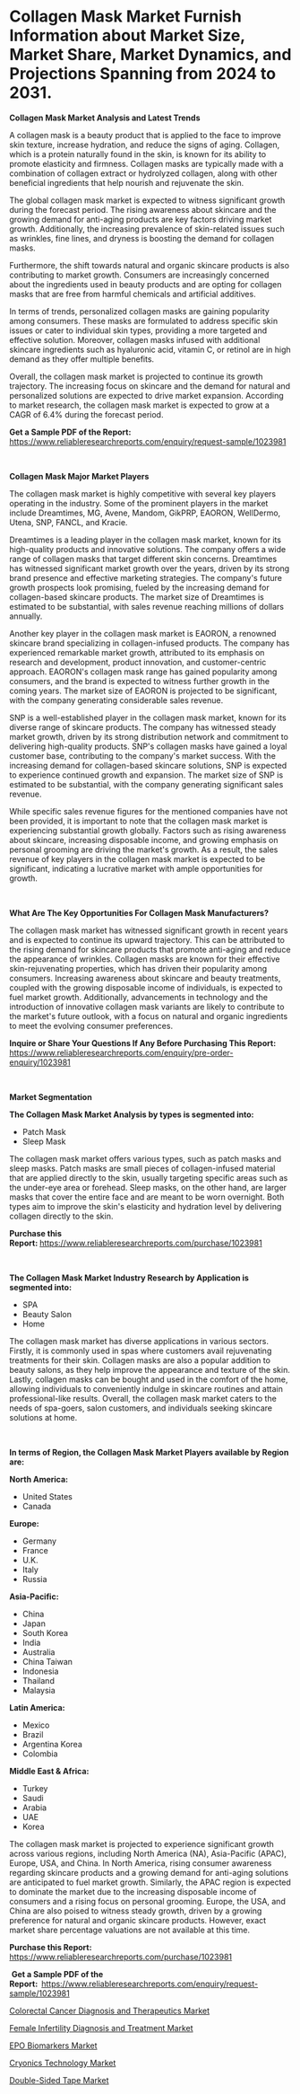 <p><h1>Collagen Mask Market Furnish Information about Market Size, Market Share, Market Dynamics, and Projections Spanning from 2024 to 2031.</h1></p><p><strong>Collagen Mask Market Analysis and Latest Trends</strong></p>
<p><p>A collagen mask is a beauty product that is applied to the face to improve skin texture, increase hydration, and reduce the signs of aging. Collagen, which is a protein naturally found in the skin, is known for its ability to promote elasticity and firmness. Collagen masks are typically made with a combination of collagen extract or hydrolyzed collagen, along with other beneficial ingredients that help nourish and rejuvenate the skin.</p><p>The global collagen mask market is expected to witness significant growth during the forecast period. The rising awareness about skincare and the growing demand for anti-aging products are key factors driving market growth. Additionally, the increasing prevalence of skin-related issues such as wrinkles, fine lines, and dryness is boosting the demand for collagen masks.</p><p>Furthermore, the shift towards natural and organic skincare products is also contributing to market growth. Consumers are increasingly concerned about the ingredients used in beauty products and are opting for collagen masks that are free from harmful chemicals and artificial additives.</p><p>In terms of trends, personalized collagen masks are gaining popularity among consumers. These masks are formulated to address specific skin issues or cater to individual skin types, providing a more targeted and effective solution. Moreover, collagen masks infused with additional skincare ingredients such as hyaluronic acid, vitamin C, or retinol are in high demand as they offer multiple benefits.</p><p>Overall, the collagen mask market is projected to continue its growth trajectory. The increasing focus on skincare and the demand for natural and personalized solutions are expected to drive market expansion. According to market research, the collagen mask market is expected to grow at a CAGR of 6.4% during the forecast period.</p></p>
<p><strong>Get a Sample PDF of the Report:&nbsp;</strong> <a href="https://www.reliableresearchreports.com/enquiry/request-sample/1023981">https://www.reliableresearchreports.com/enquiry/request-sample/1023981</a></p>
<p>&nbsp;</p>
<p><strong>Collagen Mask Major Market Players</strong></p>
<p><p>The collagen mask market is highly competitive with several key players operating in the industry. Some of the prominent players in the market include Dreamtimes, MG, Avene, Mandom, GikPRP, EAORON, WellDermo, Utena, SNP, FANCL, and Kracie. </p><p>Dreamtimes is a leading player in the collagen mask market, known for its high-quality products and innovative solutions. The company offers a wide range of collagen masks that target different skin concerns. Dreamtimes has witnessed significant market growth over the years, driven by its strong brand presence and effective marketing strategies. The company's future growth prospects look promising, fueled by the increasing demand for collagen-based skincare products. The market size of Dreamtimes is estimated to be substantial, with sales revenue reaching millions of dollars annually.</p><p>Another key player in the collagen mask market is EAORON, a renowned skincare brand specializing in collagen-infused products. The company has experienced remarkable market growth, attributed to its emphasis on research and development, product innovation, and customer-centric approach. EAORON's collagen mask range has gained popularity among consumers, and the brand is expected to witness further growth in the coming years. The market size of EAORON is projected to be significant, with the company generating considerable sales revenue.</p><p>SNP is a well-established player in the collagen mask market, known for its diverse range of skincare products. The company has witnessed steady market growth, driven by its strong distribution network and commitment to delivering high-quality products. SNP's collagen masks have gained a loyal customer base, contributing to the company's market success. With the increasing demand for collagen-based skincare solutions, SNP is expected to experience continued growth and expansion. The market size of SNP is estimated to be substantial, with the company generating significant sales revenue.</p><p>While specific sales revenue figures for the mentioned companies have not been provided, it is important to note that the collagen mask market is experiencing substantial growth globally. Factors such as rising awareness about skincare, increasing disposable income, and growing emphasis on personal grooming are driving the market's growth. As a result, the sales revenue of key players in the collagen mask market is expected to be significant, indicating a lucrative market with ample opportunities for growth.</p></p>
<p>&nbsp;</p>
<p><strong>What Are The Key Opportunities For Collagen Mask Manufacturers?</strong></p>
<p><p>The collagen mask market has witnessed significant growth in recent years and is expected to continue its upward trajectory. This can be attributed to the rising demand for skincare products that promote anti-aging and reduce the appearance of wrinkles. Collagen masks are known for their effective skin-rejuvenating properties, which has driven their popularity among consumers. Increasing awareness about skincare and beauty treatments, coupled with the growing disposable income of individuals, is expected to fuel market growth. Additionally, advancements in technology and the introduction of innovative collagen mask variants are likely to contribute to the market's future outlook, with a focus on natural and organic ingredients to meet the evolving consumer preferences.</p></p>
<p><strong>Inquire or Share Your Questions If Any Before Purchasing This Report:</strong> <a href="https://www.reliableresearchreports.com/enquiry/pre-order-enquiry/1023981">https://www.reliableresearchreports.com/enquiry/pre-order-enquiry/1023981</a></p>
<p>&nbsp;</p>
<p><strong>Market Segmentation</strong></p>
<p><strong>The Collagen Mask Market Analysis by types is segmented into:</strong></p>
<p><ul><li>Patch Mask</li><li>Sleep Mask</li></ul></p>
<p><p>The collagen mask market offers various types, such as patch masks and sleep masks. Patch masks are small pieces of collagen-infused material that are applied directly to the skin, usually targeting specific areas such as the under-eye area or forehead. Sleep masks, on the other hand, are larger masks that cover the entire face and are meant to be worn overnight. Both types aim to improve the skin's elasticity and hydration level by delivering collagen directly to the skin.</p></p>
<p><strong>Purchase this Report:&nbsp;</strong><a href="https://www.reliableresearchreports.com/purchase/1023981">https://www.reliableresearchreports.com/purchase/1023981</a></p>
<p>&nbsp;</p>
<p><strong>The Collagen Mask Market Industry Research by Application is segmented into:</strong></p>
<p><ul><li>SPA</li><li>Beauty Salon</li><li>Home</li></ul></p>
<p><p>The collagen mask market has diverse applications in various sectors. Firstly, it is commonly used in spas where customers avail rejuvenating treatments for their skin. Collagen masks are also a popular addition to beauty salons, as they help improve the appearance and texture of the skin. Lastly, collagen masks can be bought and used in the comfort of the home, allowing individuals to conveniently indulge in skincare routines and attain professional-like results. Overall, the collagen mask market caters to the needs of spa-goers, salon customers, and individuals seeking skincare solutions at home.</p></p>
<p>&nbsp;</p>
<p><strong>In terms of Region, the Collagen Mask Market Players available by Region are:</strong></p>
<p>
    <p> <strong> North America: </strong>
        <ul>
            <li>United States</li>
            <li>Canada</li>
        </ul>
        </p> 
    <p> <strong> Europe: </strong>
        <ul>
            <li>Germany</li>
            <li>France</li>
            <li>U.K.</li>
            <li>Italy</li>
            <li>Russia</li>
        </ul>
        </p> 
    <p> <strong> Asia-Pacific: </strong>
        <ul>
            <li>China</li>
            <li>Japan</li>
            <li>South Korea</li>
            <li>India</li>
            <li>Australia</li>
            <li>China Taiwan</li>
            <li>Indonesia</li>
            <li>Thailand</li>
            <li>Malaysia</li>
        </ul>
        </p> 
    <p> <strong> Latin America: </strong>
        <ul>
            <li>Mexico</li>
            <li>Brazil</li>
            <li>Argentina Korea</li>
            <li>Colombia</li>
        </ul>
        </p> 
    <p> <strong> Middle East & Africa: </strong>
        <ul>
            <li>Turkey</li>
            <li>Saudi</li>
            <li>Arabia</li>
            <li>UAE</li>
            <li>Korea</li>
        </ul>
    </p>
    </p>
<p><p>The collagen mask market is projected to experience significant growth across various regions, including North America (NA), Asia-Pacific (APAC), Europe, USA, and China. In North America, rising consumer awareness regarding skincare products and a growing demand for anti-aging solutions are anticipated to fuel market growth. Similarly, the APAC region is expected to dominate the market due to the increasing disposable income of consumers and a rising focus on personal grooming. Europe, the USA, and China are also poised to witness steady growth, driven by a growing preference for natural and organic skincare products. However, exact market share percentage valuations are not available at this time.</p></p>
<p><strong>Purchase this Report: </strong><a href="https://www.reliableresearchreports.com/purchase/1023981">https://www.reliableresearchreports.com/purchase/1023981</a></p>
<p>&nbsp;<strong>Get a Sample PDF of the Report:&nbsp;&nbsp;</strong><a href="https://www.reliableresearchreports.com/enquiry/request-sample/1023981">https://www.reliableresearchreports.com/enquiry/request-sample/1023981</a></p>
<p><strong></strong></p>
<p><p><a href="https://medium.com/@brandonarmstrong5/colorectal-cancer-diagnosis-and-therapeutics-market-size-cagr-trends-2024-2030-761f659f0a66">Colorectal Cancer Diagnosis and Therapeutics Market</a></p><p><a href="https://medium.com/@brandonarmstrong5/female-infertility-diagnosis-and-treatment-market-insights-into-market-cagr-market-trends-and-ed2564e0b96f">Female Infertility Diagnosis and Treatment Market</a></p><p><a href="https://medium.com/@brandonarmstrong5/epo-biomarkers-market-size-and-market-trends-complete-industry-overview-2024-to-2031-74a898428041">EPO Biomarkers Market</a></p><p><a href="https://medium.com/@brandonarmstrong5/cryonics-technology-market-size-reveals-the-best-marketing-channels-in-global-industry-b0a2a6d2effe">Cryonics Technology Market</a></p><p><a href="https://medium.com/@brandonarmstrong5/double-sided-tape-market-trends-and-market-analysis-forecasted-for-period-2024-2031-71746c28d8d5">Double-Sided Tape Market</a></p></p>